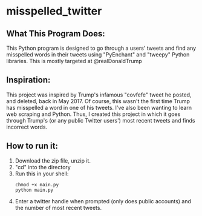 # misspelled_twitter

## What This Program Does:
This Python program is designed to go through a users' tweets and find any misspelled words in their tweets using "PyEnchant" and "tweepy" Python libraries. This is mostly targeted at @realDonaldTrump

## Inspiration:
This project was inspired by Trump's infamous "covfefe" tweet he posted, and deleted, back in May 2017. Of course, this wasn't the first time Trump has misspelled a word in one of his tweets. I've also been wanting to learn web scraping and Python. Thus, I created this project in which it goes through Trump's (or any public Twitter users') most recent tweets and finds incorrect words.

## How to run it:
1. Download the zip file, unzip it.
2. "cd" into the directory
3. Run this in your shell:
   ```
   chmod +x main.py
   python main.py
   ```
4. Enter a twitter handle when prompted (only does public accounts) and the number of most recent tweets.
